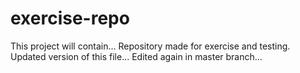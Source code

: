 # exercise-repo

This project will contain...
Repository made for exercise and testing.
Updated version of this file...
Edited again in master branch...

